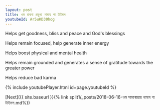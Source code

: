 ```yaml
---
layout: post
title: ওম রাথনা প্রভুথ্য নামায গা টাইমস
youtubeId: Ar5uKD30hog
---
```

 
 
Helps get goodness, bliss and peace and God's blessings
 
Helps remain focused, help generate inner energy 
 
Helps boost physical and mental health 
 
Helps remain grounded and generates a sense of gratitude towards the greater power 
 
Helps reduce bad karma
 
 
 
 


{% include youtubePlayer.html id=page.youtubeId %}
 
[Next]({{ site.baseurl }}{% link  split1/_posts/2018-06-16-ওম সামান্মায়ায় নামায গা টাইমস.md%})
 
